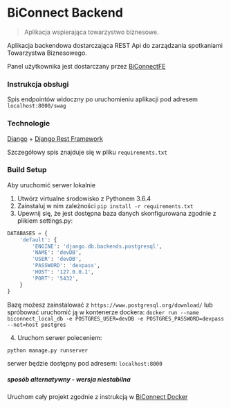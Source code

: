 # BiConnect Backend

> Aplikacja wspierająca towarzystwo biznesowe.

Aplikacja backendowa dostarczająca REST Api do zarządzania spotkaniami Towarzystwa Biznesowego.

Panel użytkownika jest dostarczany przez [BiConnectFE](https://github.com/gchilczuk/BiConnectFE)

### Instrukcja obsługi

Spis endpointów widoczny po uruchomieniu aplikacji pod adresem `localhost:8000/swag`

### Technologie

[Django](https://www.djangoproject.com/) + [Django Rest Framework](http://www.django-rest-framework.org/)

Szczegółowy spis znajduje się w pliku `requirements.txt`

### Build Setup
Aby uruchomić serwer lokalnie 
1. Utwórz virtualne środowisko z Pythonem 3.6.4
2. Zainstaluj w nim zależności `pip install -r requirements.txt`
3. Upewnij się, że jest dostępna baza danych skonfigurowana zgodnie z plikiem settings.py:
```python
DATABASES = {
    'default': {
        'ENGINE': 'django.db.backends.postgresql',
        'NAME': 'devDB',
        'USER': 'devDB',
        'PASSWORD': 'devpass',
        'HOST': '127.0.0.1',
        'PORT': '5432',
    }
}
```

Bazę możesz zainstalować z `https://www.postgresql.org/download/`
lub spróbować uruchomić ją w kontenerze dockera:
```docker run --name biconnect_local_db -e POSTGRES_USER=devDB -e POSTGRES_PASSWORD=devpass --net=host postgres```

4. Uruchom serwer poleceniem:
```python
python manage.py runserver
```
serwer będzie dostępny pod adresem: `localhost:8000`

##### sposób alternatywny - wersja niestabilna
Uruchom cały projekt zgodnie z instrukcją w [BiConnect Docker](https://github.com/gchilczuk/BiConnect)
